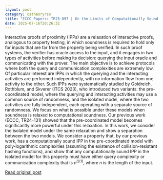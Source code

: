 ```yaml
---
layout: post
category: cstheoryrss
title: "ECCC Papers: TR25-097 | On the Limits of Computationally Sound IPPs in the Isolated Model |"
date: 2025-07-16T20:26:32
---
```


Interactive proofs of proximity (IPPs) are a relaxation of interactive proofs, analogous to property testing, in which soundness is required to hold only for inputs that are far from the property being verified. In such proof systems, the verifier has oracle access to the input, and it engages in two types of activities before making its decision: querying the input oracle and communicating with the prover. The main objective is to achieve protocols where both the query and communication complexities are extremely low.
Of particular interest are IPPs in which the querying and the interacting activities are performed independently, with no information flow from one activity to the other. Such IPPs were systematically studied by Goldreich, Rothblum, and Skverer (ITCS 2023), who introduced two variants: the pre-coordinated model, where the querying and interacting activities may use a common source of randomness, and the isolated model, where the two activities are fully independent, each operating with a separate source of randomness.
We focus on what is possible under these models when soundness is relaxed to computational soundness. Our previous work (ECCC, TR24-131) showed that the pre-coordinated model becomes significantly more powerful under this relaxation. In this work, we consider the isolated model under the same relaxation and show a separation between the two models. We consider a property that, by our previous work, has a computationally sound IPP in the pre-coordinated model with poly-logarithmic complexities (assuming the existence of collision-resistant hashing functions), and show that any computationally sound IPP in the isolated model for this property must have either query complexity or communication complexity that is $n^{\Omega(1)}$, where $n$ is the length of the input.

[Read original post](https://eccc.weizmann.ac.il/report/2025/097)
